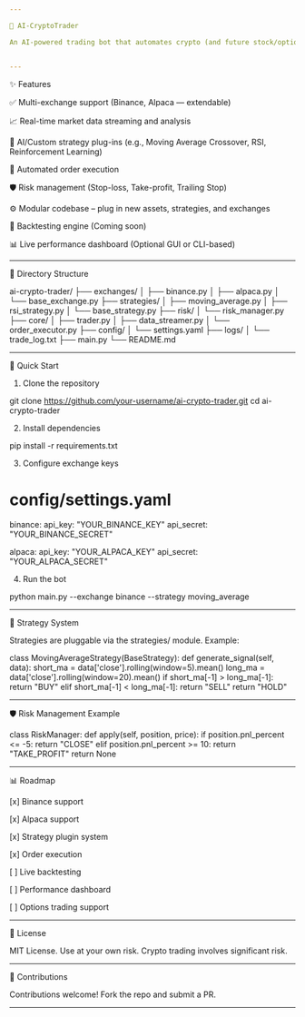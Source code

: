 ```yaml
---

🤖 AI-CryptoTrader

An AI-powered trading bot that automates crypto (and future stock/option) strategies with real-time data analysis, multi-exchange support, and modular design for seamless expansion.


---
```


✨ Features

✅ Multi-exchange support (Binance, Alpaca — extendable)

📈 Real-time market data streaming and analysis

🧠 AI/Custom strategy plug-ins (e.g., Moving Average Crossover, RSI, Reinforcement Learning)

🧾 Automated order execution

🛡️ Risk management (Stop-loss, Take-profit, Trailing Stop)

⚙️ Modular codebase – plug in new assets, strategies, and exchanges

🔧 Backtesting engine (Coming soon)

📊 Live performance dashboard (Optional GUI or CLI-based)



---

📂 Directory Structure

ai-crypto-trader/
├── exchanges/
│   ├── binance.py
│   ├── alpaca.py
│   └── base_exchange.py
├── strategies/
│   ├── moving_average.py
│   ├── rsi_strategy.py
│   └── base_strategy.py
├── risk/
│   └── risk_manager.py
├── core/
│   ├── trader.py
│   ├── data_streamer.py
│   └── order_executor.py
├── config/
│   └── settings.yaml
├── logs/
│   └── trade_log.txt
├── main.py
└── README.md


---

🚀 Quick Start

1. Clone the repository



git clone https://github.com/your-username/ai-crypto-trader.git
cd ai-crypto-trader

2. Install dependencies



pip install -r requirements.txt

3. Configure exchange keys



# config/settings.yaml
binance:
  api_key: "YOUR_BINANCE_KEY"
  api_secret: "YOUR_BINANCE_SECRET"

alpaca:
  api_key: "YOUR_ALPACA_KEY"
  api_secret: "YOUR_ALPACA_SECRET"

4. Run the bot



python main.py --exchange binance --strategy moving_average


---

🧠 Strategy System

Strategies are pluggable via the strategies/ module. Example:

class MovingAverageStrategy(BaseStrategy):
    def generate_signal(self, data):
        short_ma = data['close'].rolling(window=5).mean()
        long_ma = data['close'].rolling(window=20).mean()
        if short_ma[-1] > long_ma[-1]:
            return "BUY"
        elif short_ma[-1] < long_ma[-1]:
            return "SELL"
        return "HOLD"


---

🛡️ Risk Management Example

class RiskManager:
    def apply(self, position, price):
        if position.pnl_percent <= -5:
            return "CLOSE"
        elif position.pnl_percent >= 10:
            return "TAKE_PROFIT"
        return None


---

📊 Roadmap

[x] Binance support

[x] Alpaca support

[x] Strategy plugin system

[x] Order execution

[ ] Live backtesting

[ ] Performance dashboard

[ ] Options trading support



---

📄 License

MIT License. Use at your own risk. Crypto trading involves significant risk.


---

🤝 Contributions

Contributions welcome! Fork the repo and submit a PR.


---